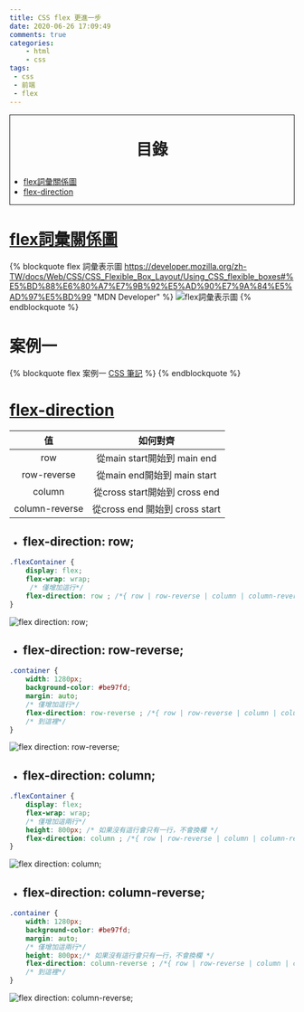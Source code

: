 ```yaml
---
title: CSS flex 更進一步
date: 2020-06-26 17:09:49
comments: true
categories:
    - html
    - css
tags:
 - css
 - 前端
 - flex
---
```

<style>
    strong { 
        text-shadow: 0.5px 0.5px red;
    }
    .description {
        text-indent: 2em;  
    }
</style>

<div style=" border: 1px solid;">

# <p id="catlog" style=" text-align: center;"> 目錄 </a> #

- <a href="#flex-word-relation">flex詞彙關係圖</a>
- <a href="#flex-direction">flex-direction</a>
</div>

<!-- more -->


# <a id="flex-word-relation" href="#catlog">flex詞彙關係圖</a>  

{% blockquote flex 詞彙表示圖 https://developer.mozilla.org/zh-TW/docs/Web/CSS/CSS_Flexible_Box_Layout/Using_CSS_flexible_boxes#%E5%BD%88%E6%80%A7%E7%9B%92%E5%AD%90%E7%9A%84%E5%AD%97%E5%BD%99 "MDN Developer" %}
![flex詞彙表示圖](flex_terms.png)
{% endblockquote %}

# 案例一
{% blockquote flex 案例一 <a href="/2020/06/17/CSS-筆記/#flex" target="_blank"> CSS 筆記</a> %}
{% endblockquote %}


# <a id="flex-direction" href="#catlog">flex-direction</a>  

| 值 | 如何對齊 | 
|:-----:|:-----:|
| row | 從main start開始到 main end |
| row-reverse | 從main end開始到 main start |
| column | 從cross start開始到 cross end |
| column-reverse | 從cross end 開始到 cross start |

- ## flex-direction: row;
```css
.flexContainer {
    display: flex;
    flex-wrap: wrap;
     /* 僅增加這行*/
    flex-direction: row ; /*{ row | row-reverse | column | column-reverse }*/ 
}
```
![flex direction: row;](flex-direction-row.png)
- ## flex-direction: row-reverse;
```css
.container {
    width: 1280px;
    background-color: #be97fd;
    margin: auto;
    /* 僅增加這行*/
    flex-direction: row-reverse ; /*{ row | row-reverse | column | column-reverse }*/ 
    /* 到這裡*/
}
```

![flex direction: row-reverse;](flex-direction-row-reverse.png)
- ## flex-direction: column;
```css
.flexContainer {
    display: flex;
    flex-wrap: wrap;
    /* 僅增加這兩行*/
    height: 800px; /* 如果沒有這行會只有一行，不會換欄 */
    flex-direction: column ; /*{ row | row-reverse | column | column-reverse }*/ 
}
```
![flex direction: column;](flex-direction-column.png)
- ## flex-direction: column-reverse;
```css
.container {
    width: 1280px;
    background-color: #be97fd;
    margin: auto;
    /* 僅增加這兩行*/
    height: 800px;/* 如果沒有這行會只有一行，不會換欄 */
    flex-direction: column-reverse ; /*{ row | row-reverse | column | column-reverse }*/ 
    /* 到這裡*/
}
```
![flex direction: column-reverse;](flex-direction-column-reverse.png)